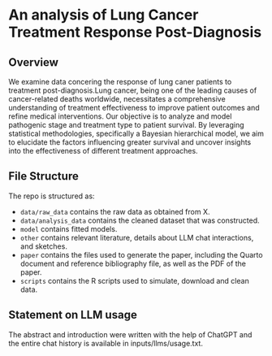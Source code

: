 # An analysis of Lung Cancer Treatment Response Post-Diagnosis

## Overview

We examine data concering the response of lung caner patients to treatment post-diagnosis.Lung cancer, being one of the leading causes of cancer-related deaths worldwide, necessitates a comprehensive understanding of treatment effectiveness to improve patient outcomes and refine medical interventions. Our  objective is to analyze and model pathogenic stage and treatment type to patient survival. By leveraging statistical methodologies, specifically a Bayesian hierarchical model, we aim to elucidate the factors influencing greater survival and uncover insights into the effectiveness of different treatment approaches.

## File Structure

The repo is structured as:
-   `data/raw_data` contains the raw data as obtained from X.
-   `data/analysis_data` contains the cleaned dataset that was constructed.
-   `model` contains fitted models. 
-   `other` contains relevant literature, details about LLM chat interactions, and sketches.
-   `paper` contains the files used to generate the paper, including the Quarto document and reference bibliography file, as well as the PDF of the paper. 
-   `scripts` contains the R scripts used to simulate, download and clean data.


## Statement on LLM usage
The abstract and introduction were written with the help of ChatGPT and the entire chat history is available in inputs/llms/usage.txt.


